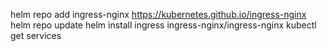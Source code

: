 helm repo add ingress-nginx https://kubernetes.github.io/ingress-nginx
helm repo update
helm install ingress ingress-nginx/ingress-nginx
kubectl get services